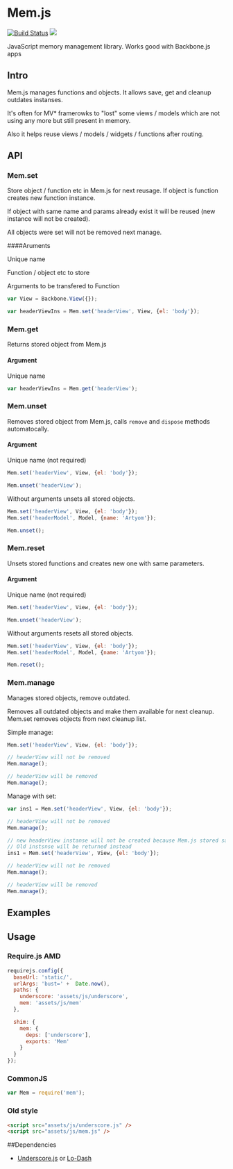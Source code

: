 Mem.js
===================

[![Build Status](https://travis-ci.org/artyomtrityak/mem.js.png?branch=master)](https://travis-ci.org/artyomtrityak/mem.js)
<a href="https://twitter.com/intent/tweet?hashtags=&original_referer=https://github.com/&text=Check+out+Mem.js+for+managing+your+Backbone.js+objects+and+functions&tw_p=tweetbutton&url=https://github.com/artyomtrityak/mem.js" target="_blank">
  <img src="http://jpillora.com/github-twitter-button/img/tweet.png"></img>
</a>


JavaScript memory management library. Works good with Backbone.js apps

## Intro

Mem.js manages functions and objects. It allows save, get and cleanup outdates instanses.


It's often for MV* framerowks to "lost" some views / models which are not using any more but still present in memory.


Also it helps reuse views / models / widgets / functions after routing.

## API

### Mem.set

Store object / function etc in Mem.js for next reusage.
If object is function creates new function instance.

If object with same name and params already exist it will be reused (new instance will not be created).


All objects were set will not be removed next manage.


####Aruments

Unique name

Function / object etc to store

Arguments to be transfered to Function


```js
var View = Backbone.View({});

var headerViewIns = Mem.set('headerView', View, {el: 'body'});
```

### Mem.get

Returns stored object from Mem.js

#### Argument

Unique name


```js
var headerViewIns = Mem.get('headerView');
```

### Mem.unset

Removes stored object from Mem.js, calls `remove` and `dispose` methods automatocally.

#### Argument

Unique name (not required)


```js
Mem.set('headerView', View, {el: 'body'});

Mem.unset('headerView');

```

Without arguments unsets all stored objects.

```js
Mem.set('headerView', View, {el: 'body'});
Mem.set('headerModel', Model, {name: 'Artyom'});

Mem.unset();
```

### Mem.reset

Unsets stored functions and creates new one with same parameters.

#### Argument

Unique name (not required)

```js
Mem.set('headerView', View, {el: 'body'});

Mem.unset('headerView');
```

Without arguments resets all stored objects.

```js
Mem.set('headerView', View, {el: 'body'});
Mem.set('headerModel', Model, {name: 'Artyom'});

Mem.reset();
```

### Mem.manage

Manages stored objects, remove outdated.

Removes all outdated objects and make them available for next cleanup.
Mem.set removes objects from next cleanup list.

Simple manage:

```js
Mem.set('headerView', View, {el: 'body'});

// headerView will not be removed
Mem.manage();

// headerView will be removed
Mem.manage();
```

Manage with set:

```js
var ins1 = Mem.set('headerView', View, {el: 'body'});

// headerView will not be removed
Mem.manage();

// new headerView instanse will not be created because Mem.js stored same fn with same params.
// Old instsnse will be returned instead
ins1 = Mem.set('headerView', View, {el: 'body'});

// headerView will not be removed
Mem.manage();

// headerView will be removed
Mem.manage();

```


## Examples

## Usage

### Require.js AMD

```js
requirejs.config({
  baseUrl: 'static/',
  urlArgs: 'bust=' +  Date.now(),
  paths: {
    underscore: 'assets/js/underscore',
    mem: 'assets/js/mem'
  },

  shim: {
    mem: {
      deps: ['underscore'],
      exports: 'Mem'
    }
  }
});
```

### CommonJS

```js
var Mem = require('mem');

```

### Old style

```html
<script src="assets/js/underscore.js" />
<script src="assets/js/mem.js" />
```

##Dependencies

- [Underscore.js](http://underscorejs.org/) or [Lo-Dash](http://lodash.com/)
